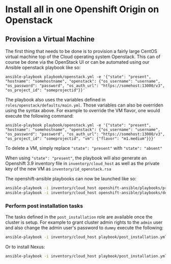 # Install all in one Openshift Origin on Openstack

## Provision a Virtual Machine

The first thing that needs to be done is to provision a fairly large CentOS virtual machine top of the Cloud operating system Openstack.
This can of course be done via the OpenStack UI or can be automated using our Ansible openstack playbook like so:

`ansible-playbook playbook/openstack.yml -e '{"state": "present", "hostname": "somehostname", "openstack": {"os_username": "username", "os_password": "password", "os_auth_url": "https://somehost:13000/v3", "os_project_id": "someprojectid"}}'`

The playbook also uses the variables defined in `roles/openstack/defaults/main.yml`. Those variables can also be overriden using the syntax above.
For example to override the VM flavor, one would execute the following command:

`ansible-playbook playbook/openstack.yml -e '{"state": "present", "hostname": "somehostname", "openstack": {"os_username": "username", "os_password": "password", "os_auth_url": "https://somehost:13000/v3", "os_project_id": "someprojectid", "vm": {"flavor": "m1.medium"}}}'`

To delete a VM, simply replace `"state": "present"` with `"state": "absent"`

When using `"state": "present"`, the playbook will also generate an Openshift 3.9 inventory file in `inventory/cloud_host` 
as well as the private key of the new VM as `inventory/id_openstack.rsa` 

The openshift-ansible playbooks can now be launched like so:

```bash
ansible-playbook -i inventory/cloud_host openshift-ansible/playbooks/prerequisites.yml --become
ansible-playbook -i inventory/cloud_host openshift-ansible/playbooks/deploy-playbook.yml --become
```

### Perform post installation tasks

The tasks defined in the `post_installation` role are available once the cluster is setup.
For example to grant cluster admin rights to the `admin` user and also change the admin user's password to `dummy` execute the following:

```bash
ansible-playbook -i inventory/cloud_host playbook/post_installation.yml --tags enable_cluster_admin,identity_provider -e openshift_admin_pwd=dummy --become
```

Or to install Nexus:

```bash
ansible-playbook -i inventory/cloud_host playbook/post_installation.yml --tags persistence,nexus --become
```   

